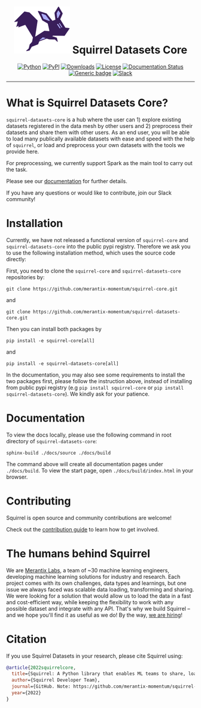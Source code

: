 <div align="center">
  
# <img src="docs/source/_static/logo.png" width="150px"> Squirrel Datasets Core
  
[![Python](https://img.shields.io/pypi/pyversions/squirrel-datasets-core.svg?style=plastic)](https://badge.fury.io/py/squirrel-datasets-core)
[![PyPI](https://badge.fury.io/py/squirrel-datasets-core.svg)](https://badge.fury.io/py/squirrel-datasets-core)
[![Downloads](https://pepy.tech/badge/squirrel-datasets-core)](https://pepy.tech/project/squirrel-datasets-core)
[![License](https://img.shields.io/badge/License-Apache%202.0-blue.svg)](LICENSE)
[![Documentation Status](https://readthedocs.org/projects/squirrel-datasets-core/badge/?version=latest)](https://squirrel-datasets-core.readthedocs.io)
[![Generic badge](https://img.shields.io/badge/Website-Merantix%20Labs-blue)](https://www.merantixlabs.com/)
[![Slack](https://img.shields.io/badge/slack-chat-green.svg?logo=slack)](https://join.slack.com/t/squirrel-core/shared_invite/zt-14k6sk6sw-zQPHfqAI8Xq5WYd~UqgNFw)

</div>

---
# What is Squirrel Datasets Core?

`squirrel-datasets-core` is a hub where the user can 1) explore existing datasets registered in the data mesh by other users and 2) preprocess their datasets and share them with other users. As an end user, you will
be able to load many publically available datasets with ease and speed with the help of `squirrel`, or load and preprocess
your own datasets with the tools we provide here. 

For preprocessing, we currently support Spark as the main tool to carry out the task.

Please see our [documentation](https://squirrel-datasets-core.readthedocs.io) for further details.

If you have any questions or would like to contribute, join our Slack community!

# Installation
Currently, we have not released a functional version of `squirrel-core` and `squirrel-datasets-core` into the public 
pypi registry. Therefore we ask you to use the following installation method, which uses the source code directly:

First, you need to clone the `squirrel-core` and `squirrel-datasets-core` repositories by:
```shell
git clone https://github.com/merantix-momentum/squirrel-core.git
```
and 
```shell
git clone https://github.com/merantix-momentum/squirrel-datasets-core.git
```
Then you can install both packages by
```shell
pip install -e squirrel-core[all]
```
and
```shell
pip install -e squirrel-datasets-core[all]
```

In the documentation, you may also see some requirements to install the two packages first, please follow the 
instruction above, instead of installing from public pypi registry (e.g `pip install squirrel-core` or 
`pip install squirrel-datasets-core`). We kindly ask for your patience.

# Documentation

To view the docs locally, please use the following command in root directory of `squirrel-datasets-core`:
```
sphinx-build ./docs/source ./docs/build
```
The command above will create all documentation pages under `./docs/build`.
To view the start page, open `./docs/build/index.html` in your browser. 

# Contributing
Squirrel is open source and community contributions are welcome!

Check out the [contribution guide](https://docs.squirrel.merantixlabs.cloud/usage/contribute.html) to learn how to get involved.

# The humans behind Squirrel
We are [Merantix Labs](https://merantixlabs.com/), a team of ~30 machine learning engineers, developing machine learning solutions for industry and research. Each project comes with its own challenges, data types and learnings, but one issue we always faced was scalable data loading, transforming and sharing. We were looking for a solution that would allow us to load the data in a fast and cost-efficient way, while keeping the flexibility to work with any possible dataset and integrate with any API. That's why we build Squirrel – and we hope you'll find it as useful as we do! By the way, [we are hiring](https://www.merantixlabs.com/career)!


# Citation

If you use Squirrel Datasets in your research, please cite Squirrel using:
```bibtex
@article{2022squirrelcore,
  title={Squirrel: A Python library that enables ML teams to share, load, and transform data in a collaborative, flexible, and efficient way.},
  author={Squirrel Developer Team},
  journal={GitHub. Note: https://github.com/merantix-momentum/squirrel-core},
  year={2022}
}
```
